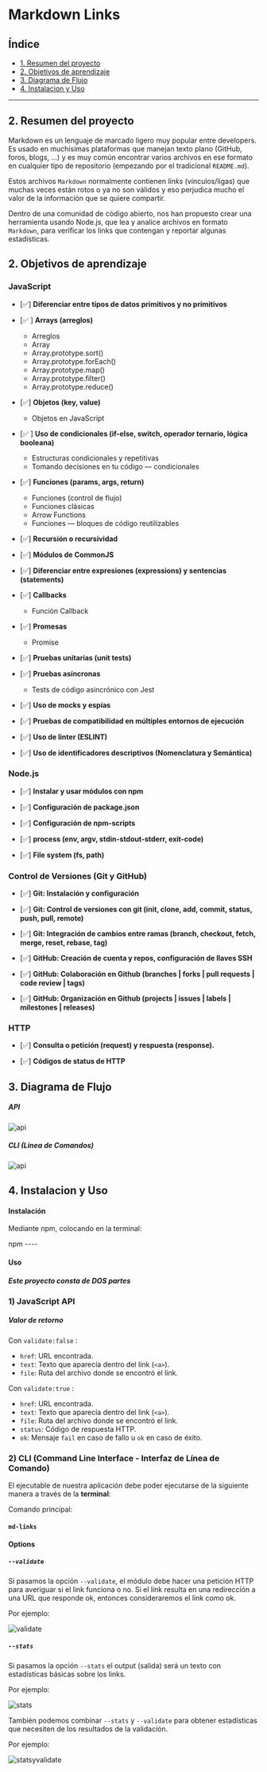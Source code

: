 # Markdown Links

## Índice

* [1. Resumen del proyecto](#2-resumen-del-proyecto)
* [2. Objetivos de aprendizaje](#2-objetivos-de-aprendizaje)
* [3. Diagrama de Flujo](#3-diagrama-de-flujo)
* [4. Instalacion y Uso](#4-instalacion-y-uso)


***

## 2. Resumen del proyecto

Markdown es un lenguaje de marcado
ligero muy popular entre developers. Es usado en muchísimas plataformas que
manejan texto plano (GitHub, foros, blogs, ...) y es muy común
encontrar varios archivos en ese formato en cualquier tipo de repositorio
(empezando por el tradicional `README.md`).

Estos archivos `Markdown` normalmente contienen _links_ (vínculos/ligas) que
muchas veces están rotos o ya no son válidos y eso perjudica mucho el valor de
la información que se quiere compartir. 

Dentro de una comunidad de código abierto, nos han propuesto crear una
herramienta usando Node.js, que lea y analice archivos
en formato `Markdown`, para verificar los links que contengan y reportar
algunas estadísticas.

## 2. Objetivos de aprendizaje

### JavaScript

- [✅] **Diferenciar entre tipos de datos primitivos y no primitivos**

- [✅ ] **Arrays (arreglos)**


  * Arreglos
  * Array
  * Array.prototype.sort()
  * Array.prototype.forEach()
  * Array.prototype.map()
  * Array.prototype.filter()
  * Array.prototype.reduce() 


- [✅] **Objetos (key, value)**


  * Objetos en JavaScript



- [✅ ] **Uso de condicionales (if-else, switch, operador ternario, lógica booleana)**


  * Estructuras condicionales y repetitivas
  * Tomando decisiones en tu código — condicionales

- [✅] **Funciones (params, args, return)**


  * Funciones (control de flujo)
  * Funciones clásicas
  * Arrow Functions
  * Funciones — bloques de código reutilizables

- [✅] **Recursión o recursividad**

- [✅] **Módulos de CommonJS**



- [✅] **Diferenciar entre expresiones (expressions) y sentencias (statements)**

- [✅] **Callbacks**


  * Función Callback 

- [✅] **Promesas**


  * Promise
 

- [✅] **Pruebas unitarias (unit tests)**


- [✅] **Pruebas asíncronas**


  * Tests de código asincrónico con Jest

- [✅] **Uso de mocks y espías**

  
- [✅] **Pruebas de compatibilidad en múltiples entornos de ejecución**

- [✅] **Uso de linter (ESLINT)**

- [✅] **Uso de identificadores descriptivos (Nomenclatura y Semántica)**

### Node.js

- [✅] **Instalar y usar módulos con npm**

- [✅] **Configuración de package.json**

- [✅] **Configuración de npm-scripts**

- [✅] **process (env, argv, stdin-stdout-stderr, exit-code)**

- [✅] **File system (fs, path)**

### Control de Versiones (Git y GitHub)

- [✅] **Git: Instalación y configuración**

- [✅] **Git: Control de versiones con git (init, clone, add, commit, status, push, pull, remote)**

- [✅] **Git: Integración de cambios entre ramas (branch, checkout, fetch, merge, reset, rebase, tag)**

- [✅] **GitHub: Creación de cuenta y repos, configuración de llaves SSH**

- [✅] **GitHub: Colaboración en Github (branches | forks | pull requests | code review | tags)**

- [✅] **GitHub: Organización en Github (projects | issues | labels | milestones | releases)**

### HTTP

- [✅] **Consulta o petición (request) y respuesta (response).**



- [✅] **Códigos de status de HTTP**




## 3. Diagrama de Flujo

##### API
![api](/Imagenes/api.png)

##### CLI (Linea de Comandos)
![api](/Imagenes/cli.png)


## 4. Instalacion y Uso

#### Instalación
Mediante npm, colocando en la terminal:

npm ----

#### Uso

##### Este proyecto consta de DOS partes

### 1) JavaScript API

##### Valor de retorno

Con `validate:false` :

* `href`: URL encontrada.
* `text`: Texto que aparecía dentro del link (`<a>`).
* `file`: Ruta del archivo donde se encontró el link.

Con `validate:true` :

* `href`: URL encontrada.
* `text`: Texto que aparecía dentro del link (`<a>`).
* `file`: Ruta del archivo donde se encontró el link.
* `status`: Código de respuesta HTTP.
* `ok`: Mensaje `fail` en caso de fallo u `ok` en caso de éxito.

### 2) CLI (Command Line Interface - Interfaz de Línea de Comando)

El ejecutable de nuestra aplicación debe poder ejecutarse de la siguiente
manera a través de la **terminal**:

Comando principal:
#### `md-links`


#### Options

##### `--validate`

Si pasamos la opción `--validate`, el módulo debe hacer una petición HTTP para
averiguar si el link funciona o no. Si el link resulta en una redirección a una
URL que responde ok, entonces consideraremos el link como ok.

Por ejemplo:

![validate](/Imagenes/--validate.png)

##### `--stats`

Si pasamos la opción `--stats` el output (salida) será un texto con estadísticas
básicas sobre los links.

Por ejemplo:

![stats](/Imagenes/--stats.png)

También podemos combinar `--stats` y `--validate` para obtener estadísticas que
necesiten de los resultados de la validación.

Por ejemplo:

![statsyvalidate](/Imagenes/--validate%20--stats.png)





